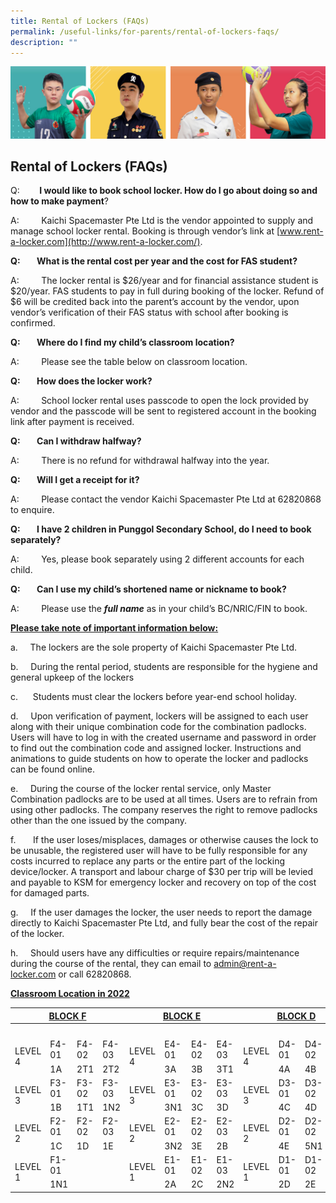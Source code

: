 ```yaml
---
title: Rental of Lockers (FAQs)
permalink: /useful-links/for-parents/rental-of-lockers-faqs/
description: ""
---
```


![](/images/Our%20School/subbanner.jpg)

## Rental of Lockers (FAQs)

Q:        **I would like to book school locker. How do I go about doing so and how to make payment**?  

A:         Kaichi Spacemaster Pte Ltd is the vendor appointed to supply and manage school locker rental. Booking is through vendor’s link at [www.rent-a-locker.com](http://www.rent-a-locker.com/).

**Q:        What is the rental cost per year and the cost for FAS student?**

A:         The locker rental is $26/year and for financial assistance student is $20/year. FAS students to pay in full during booking of the locker. Refund of $6 will be credited back into the parent’s account by the vendor, upon vendor’s verification of their FAS status with school after booking is confirmed.

**Q:        Where do I find my child’s classroom location?**

A:         Please see the table below on classroom location.

**Q:        How does the locker work?**

A:         School locker rental uses passcode to open the lock provided by vendor and the passcode will be sent to registered account in the booking link after payment is received.

**Q:        Can I withdraw halfway?**

A:         There is no refund for withdrawal halfway into the year.

**Q:        Will I get a receipt for it?**

A:         Please contact the vendor Kaichi Spacemaster Pte Ltd at 62820868 to enquire.

**Q:        I have 2 children in Punggol Secondary School, do I need to book separately?**

A:         Yes, please book separately using 2 different accounts for each child.

**Q:        Can I use my child’s shortened name or nickname to book?**

A:         Please use the **_full name_** as in your child’s BC/NRIC/FIN to book.

**<u>Please take note of important information below:</u>**

a.     The lockers are the sole property of Kaichi Spacemaster Pte Ltd.

b.     During the rental period, students are responsible for the hygiene and general upkeep of the lockers

c.      Students must clear the lockers before year-end school holiday.

d.     Upon verification of payment, lockers will be assigned to each user along with their unique combination code for the combination padlocks. Users will have to log in with the created username and password in order to find out the combination code and assigned locker. Instructions and animations to guide students on how to operate the locker and padlocks can be found online.

e.     During the course of the locker rental service, only Master Combination padlocks are to be used at all times. Users are to refrain from using other padlocks. The company reserves the right to remove padlocks other than the one issued by the company.

f.       If the user loses/misplaces, damages or otherwise causes the lock to be unusable, the registered user will have to be fully responsible for any costs incurred to replace any parts or the entire part of the locking device/locker. A transport and labour charge of $30 per trip will be levied and payable to KSM for emergency locker and recovery on top of the cost for damaged parts.

g.     If the user damages the locker, the user needs to report the damage directly to Kaichi Spacemaster Pte Ltd, and fully bear the cost of the repair of the locker.

h.     Should users have any difficulties or require repairs/maintenance during the course of the rental, they can email to [admin@rent-a-locker.com](mailto:admin@rent-a-locker.com) or call 62820868.

**<u>Classroom Location in 2022</u>**

<table>
<thead>
  <tr>
		<th colspan="4"><center><u>BLOCK F</u></center></th>
		<th colspan="4"><center><u>BLOCK E</u></center></th>
		<th colspan="4"><center><u>BLOCK D</u></center></th>
  </tr>
</thead>
<tbody>
  <tr>
    <td colspan="4"> &nbsp;&nbsp;&nbsp;</td>
    <td colspan="4"> &nbsp;&nbsp;&nbsp;</td>
    <td colspan="4"> &nbsp;&nbsp;&nbsp;</td>
  </tr>
  <tr>
    <td rowspan="2">LEVEL 4</td>
    <td>F4-01</td>
    <td>F4-02</td>
    <td>F4-03</td>
    <td rowspan="2">LEVEL 4</td>
    <td>E4-01</td>
    <td>E4-02</td>
    <td>E4-03</td>
    <td rowspan="2">LEVEL 4</td>
    <td>D4-01</td>
    <td>D4-02</td>
    <td>D4-03</td>
  </tr>
  <tr>
    <td>1A</td>
    <td>2T1</td>
    <td>2T2</td>
    <td>3A</td>
    <td>3B</td>
    <td>3T1</td>
    <td>4A</td>
    <td>4B</td>
    <td>4T1</td>
  </tr>
  <tr>
    <td rowspan="2">LEVEL 3</td>
    <td>F3-01</td>
    <td>F3-02</td>
    <td>F3-03</td>
    <td rowspan="2">LEVEL 3</td>
    <td>E3-01</td>
    <td>E3-02</td>
    <td>E3-03</td>
    <td rowspan="2">LEVEL 3</td>
    <td>D3-01</td>
    <td>D3-02</td>
    <td>D3-03</td>
  </tr>
  <tr>
    <td>1B</td>
    <td>1T1</td>
    <td>1N2</td>
    <td>3N1</td>
    <td>3C</td>
    <td>3D</td>
    <td>4C</td>
    <td>4D</td>
    <td>4N1</td>
  </tr>
  <tr>
    <td rowspan="2">LEVEL 2</td>
    <td>F2-01</td>
    <td>F2-02</td>
    <td>F2-03</td>
    <td rowspan="2">LEVEL 2</td>
    <td>E2-01</td>
    <td>E2-02</td>
    <td>E2-03</td>
    <td rowspan="2">LEVEL 2</td>
    <td>D2-01</td>
    <td>D2-02</td>
    <td>D2-03</td>
  </tr>
  <tr>
    <td>1C</td>
    <td>1D</td>
    <td>1E</td>
    <td>3N2</td>
    <td>3E</td>
    <td>2B</td>
    <td>4E</td>
    <td>5N1</td>
    <td>4N2</td>
  </tr>
  <tr>
    <td rowspan="2">LEVEL 1</td>
    <td>F1-01</td>
    <td> </td>
    <td> </td>
    <td rowspan="2">LEVEL 1</td>
    <td>E1-01</td>
    <td>E1-02</td>
    <td>E1-03</td>
    <td rowspan="2">LEVEL 1</td>
    <td>D1-01</td>
    <td>D1-02</td>
    <td>D1-03</td>
  </tr>
  <tr>
    <td>1N1</td>
    <td></td>
    <td></td>
    <td>2A</td>
    <td>2C</td>
    <td>2N2</td>
    <td>2D</td>
    <td>2E</td>
    <td>2N1</td>
  </tr>
</tbody>
</table>